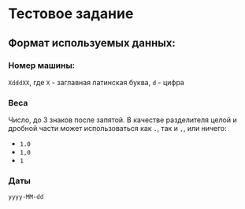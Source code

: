 # Тестовое задание

## Формат используемых данных:

### Номер машины: 
`XdddXX`, где `X` - заглавная латинская буква, `d` - цифра
### Веса
Число, до 3 знаков после запятой. В качестве разделителя целой и дробной части может использоваться как `.`, так и `,`, или ничего:
* `1.0`
* `1,0`
* `1`
### Даты
`yyyy-MM-dd`
